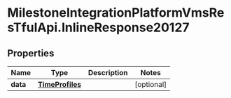 # MilestoneIntegrationPlatformVmsResTfulApi.InlineResponse20127

## Properties
Name | Type | Description | Notes
------------ | ------------- | ------------- | -------------
**data** | [**TimeProfiles**](TimeProfiles.md) |  | [optional] 
